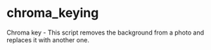 # chroma_keying
Chroma key - This script removes the background from a photo and replaces it with another one.
